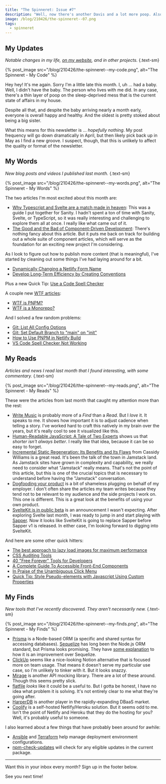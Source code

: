 ```yaml
---
title: "The Spinneret: Issue #7"
description: "Well, now there's another Davis and a lot more poop. Also, new code stuff and things."
image: /blog/210426/the-spinneret--07.png
tags:
  - spinneret
---
```


## My Updates

_Notable changes in my life, [on my website](https://github.com/seancdavis/seancdavis-com), and in other projects._ {.text-sm}

{% post_image
    src="/blog/210426/the-spinneret--my-code.png",
    alt="The Spinneret - My Code" %}

Hey hey! It's me again. Sorry I'm a little late this month. I, uh ... had a baby. Well, I didn't have the baby. The person who lives with me did. In any case, there's a thin layer of poop on the sleep-deprived mess that is the current state of affairs in my house.

Despite all that, and despite the baby arriving nearly a month early, everyone is overall happy and healthy. And the oldest is pretty stoked about being a big sister.

What this means for this newsletter is ... _hopefully nothing_. My post frequency will go down dramatically in April, but then likely pick back up in May as I find a new groove. I suspect, though, that this is unlikely to affect the quality or format of the newsletter.

## My Words

_New blog posts and videos I published last month._ {.text-sm}

{% post_image
    src="/blog/210426/the-spinneret--my-words.png",
    alt="The Spinneret - My Words" %}

The two articles I'm most excited about this month are:

- [Why Typescript and Svelte are a match made in heaven](https://www.sanity.io/guides/using-typescript-with-svelte): This was a guide I put together for Sanity. I hadn't spent a ton of time with Sanity, Svelte, or TypeScript, so it was really interesting and challenging to explore them all at once. I really like what came out of it.
- [The Good and the Bad of Component-Driven Development](/blog/why-build-with-components/): There's nothing fancy about this article. But it puts me back on track for building out a whole suite of component articles, which will serve as the foundation for an exciting new project I'm considering.

As I look to figure out how to publish more content (that is meaningful), I've started by cleaning out some things I've had laying around for a bit.

- [Dynamically Changing a Netlify Form Name](/blog/dynamically-change-netlify-form-name/)
- [Develop Long-Term Efficiency by Creating Conventions](/blog/long-term-efficiency-through-conventions/)

Plus a new Quick Tip: [Use a Code Spell Checker](/blog/use-code-spell-checker/)

A couple new [WTF articles](/topics/wtf/):

- [WTF is PNPM?](/blog/wtf-is-pnpm/)
- [WTF is a Monorepo?](/blog/wtf-is-monorepo/)

And I solved a few random problems:

- [Git: List All Config Options](/blog/git-list-all-config-options/)
- [Git: Set Default Branch to "main" on "init"](/blog/git-set-default-branch/)
- [How to Use PNPM in Netlify Build](/blog/use-pnpm-with-netlify/)
- [VS Code Spell Checker Not Working](/blog/vscode-spell-checker-not-working/)

## My Reads

_Articles and news I read last month that I found interesting, with some commentary._ {.text-sm}

{% post_image
    src="/blog/210426/the-spinneret--my-reads.png",
    alt="The Spinneret - My Reads" %}

These were the articles from last month that caught my attention more than the rest:

- [Write Music](https://wooorm.com/write-music/) is probably more of a _Find_ than a _Read_. But I _love_ it. It speaks to me. It shows how important it is to adjust cadence when telling a story. I've worked hard to craft this natively in my brain over the years, but it's really cool to see it visualized like this.
- [Human-Readable JavaScript: A Tale of Two Experts](https://alistapart.com/article/human-readable-javascript/) shows us that _shorter isn't always better_. I really like that idea, because it can be so easy to forget.
- [Incremental Static Regeneration: Its Benefits and Its Flaws](https://www.netlify.com/blog/2021/03/08/incremental-static-regeneration-its-benefits-and-its-flaws/) from Cassidy Williams is a great read. It's been the talk of the town in Jamstack land. As Jamstack sites have grown in complexity and capability, we really need to consider what "Jamstack" really means. That's not the point of this article, but this is one of the crucial topics that is necessary to understand before having the "Jamstack" conversation.
- [Dogfooding your product](https://www.grouparoo.com/blog/dogfooding-your-product) is a bit of shameless plugging on behalf of my employer. I don't often share the articles my team writes because they tend not to be relevant to my audience and the side projects I work on. This one is different. This is a great look at the benefits of using your own product.
- [SvelteKit is in public beta](https://svelte.dev/blog/sveltekit-beta) is an announcement I wasn't expecting. After exploring Svelte last month, I was ready to jump in and start playing with [Sapper](https://sapper.svelte.dev/). Now it looks like SvelteKit is going to replace Sapper before Sapper v1 is released. In either case, I'm looking forward to digging into SvelteKit.

And here are some other quick hitters:

- [The best approach to lazy load images for maximum performance](https://codeadrian.hashnode.dev/the-best-approach-to-lazy-load-images-for-maximum-performance)
- [CSS Auditing Tools](https://www.smashingmagazine.com/2021/03/css-auditing-tools/)
- [40 "Free Forever" Tools for Developers](https://hrishikesh1990.hashnode.dev/40-free-forever-tools-for-developers)
- [A Complete Guide To Accessible Front-End Components](https://www.smashingmagazine.com/2021/03/complete-guide-accessible-front-end-components/)
- [In Praise of the Unambiguous Click Menu](https://css-tricks.com/in-praise-of-the-unambiguous-click-menu/)
- [Quick Tip: Style Pseudo-elements with Javascript Using Custom Properties](https://css-irl.info/quick-tip-style-pseudo-elements-with-javascript-using-custom-properties/)

## My Finds

_New tools that I've recently discovered. They aren't necessarily new._ {.text-sm}

{% post_image
    src="/blog/210426/the-spinneret--my-finds.png",
    alt="The Spinneret - My Finds" %}

- [Prisma](https://www.prisma.io/) is a Node-based ORM (a specific and shared syntax for accessing databases). [Sequelize](https://sequelize.org/) has long been the Node.js ORM standard, but Prisma looks promising. They have [some explanation](https://www.prisma.io/docs/concepts/more/comparisons/prisma-and-sequelize) to how it is an improvement over Sequelize.
- [ClickUp](https://clickup.com/) seems like a nice-looking Notion alternative that is focused more on team usage. That means it doesn't serve my particular use case, so I'm unlikely to tinker with it. But it looks snazzy.
- [Mirage](https://miragejs.com/) is another API mocking library. There are a lot of these around. Though this seems pretty slick.
- [flatfile](https://flatfile.io/) _looks_ like it could be a useful to. But I gotta be honest, I have no idea what problem it is solving. It's not entirely clear to me what they're going after.
- [HarperDB](https://harperdb.io/) is another player in the rapidly-expanding DBaaS market.
- [Coolify](https://coollabs.io/coolify) is a self-hosted Netlify/Heroku solution. But it seems odd to me. Isn't the point of Netlify and Heroku that they do the hosting for you? Well, it's probably useful to someone.

I also learned about a few things that have probably been around for awhile:

- [Ansible](https://www.ansible.com/) and [Terraform](https://www.terraform.io/) help manage deployment environment configurations.
- [npm-check-updates](https://www.npmjs.com/package/npm-check-updates) will check for any eligible updates in the current package.

---

Want this in your inbox every month? Sign up in the footer below.

See you next time!
